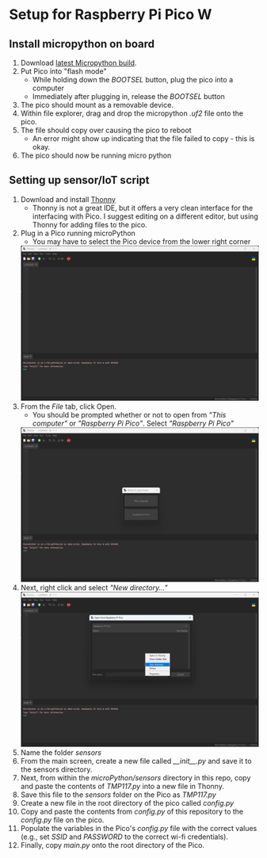 # Setup for Raspberry Pi Pico W

## Install micropython on board

1. Download [latest Micropython build](https://micropython.org/download/rp2-pico-w/).
2. Put Pico into "flash mode"
    * While holding down the _BOOTSEL_ button, plug the pico into a computer
    * Immediately after plugging in, release the _BOOTSEL_ button
3. The pico should mount as a removable device.
4. Within file explorer, drag and drop the micropython _.uf2_ file onto the pico. 
5. The file should copy over causing the pico to reboot
    * An error might show up indicating that the file failed to copy - this is okay.
6. The pico should now be running micro python

## Setting up sensor/IoT script
1. Download and install [Thonny](https://thonny.org/)
    * Thonny is not a great IDE, but it offers a very clean interface for the interfacing with Pico.  I suggest editing on a different editor, but using Thonny for adding files to the pico.
2. Plug in a Pico running microPython
    * You may have to select the Pico device from the lower right corner  
    <img src="figures/bare-thonny.png" width="700" height=auto>
3. From the _File_ tab, click Open.
    * You should be prompted whether or not to open from _"This computer"_ or _"Raspberry Pi Pico"_.  Select _"Raspberry Pi Pico"_  
    <img src="figures/opening-file.png" width="700" height=auto>
4. Next, right click and select _"New directory..."_  
    <img src="figures/new-folder.png" width="700" height=auto>
5. Name the folder _sensors_
6. From the main screen, create a new file called  *__init\__.py* and save it to the sensors directory.
7. Next, from within the _microPython/sensors_ directory in this repo, copy and paste the contents of _TMP117.py_ into a new file in Thonny.  
8. Save this file to the _sensors_ folder on the Pico as _TMP117.py_ 
9. Create a new file in the root directory of the pico called _config.py_
10. Copy and paste the contents from _config.py_ of this repository to the _config.py_ file on the pico.
11. Populate the variables in the Pico's _config.py_ file with the correct values (e.g., set _SSID_ and _PASSWORD_ to the correct wi-fi credentials).  
12. Finally, copy  _main.py_ onto the root directory of the Pico. 